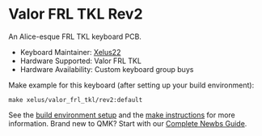 # Valor FRL TKL Rev2

An Alice-esque FRL TKL keyboard PCB.

* Keyboard Maintainer: [Xelus22](https://github.com/Xelus22)
* Hardware Supported: Valor FRL TKL
* Hardware Availability: Custom keyboard group buys

Make example for this keyboard (after setting up your build environment):

    make xelus/valor_frl_tkl/rev2:default

See the [build environment setup](https://docs.qmk.fm/#/getting_started_build_tools) and the [make instructions](https://docs.qmk.fm/#/getting_started_make_guide) for more information. Brand new to QMK? Start with our [Complete Newbs Guide](https://docs.qmk.fm/#/newbs).
